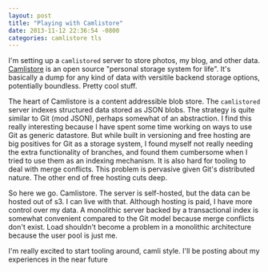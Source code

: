 ```yaml
---
layout: post
title: "Playing with Camlistore"
date: 2013-11-12 22:36:54 -0800
categories: camlistore tls
---
```

I'm setting up a `camlistored` server to store photos, my blog, and other data.
[Camlistore](http://camlistore.org/) is an open source "personal storage system
for life".  It's basically a dump for any kind of data with versitile backend
storage options, potentially boundless. Pretty cool stuff.

The heart of Camlistore is a content addressible blob store. The `camlistored`
server indexes structured data stored as JSON blobs. The strategy is quite
similar to Git (mod JSON), perhaps somewhat of an abstraction. I find this
really interesting because I have spent some time working on ways to use Git as
generic datastore. But while built in versioning and free hosting are big
positives for Git as a storage system, I found myself not really needing the
extra functionality of branches, and found them cumbersome when I tried to use
them as an indexing mechanism. It is also hard for tooling to deal with merge
conflicts. This problem is pervasive given Git's distributed nature. The other
end of free hosting cuts deep.

So here we go. Camlistore. The server is self-hosted, but the data can be hosted
out of s3. I can live with that. Although hosting is paid, I have more control
over my data. A monolithic server backed by a transactional index is somewhat
convenient compared to the Git model because merge conflicts don't exist. Load
shouldn't become a problem in a monolithic architecture because the user pool is
just me.

I'm really excited to start tooling around, camli style. I'll be posting about
my experiences in the near future

